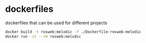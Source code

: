 # dockerfiles

dockerfiles that can be used for different projects

```bash
docker build -t rosweb:melodic -f ./Dockerfile-rosweb-melodic
docker run -it --rm rosweb:melodic
```